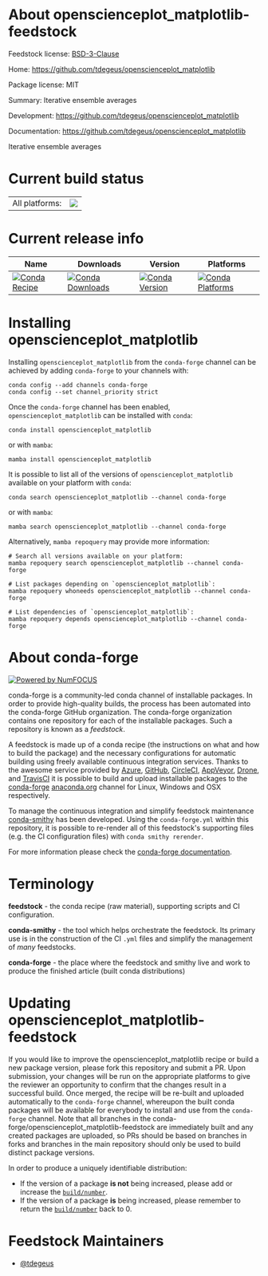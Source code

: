 About openscienceplot_matplotlib-feedstock
==========================================

Feedstock license: [BSD-3-Clause](https://github.com/conda-forge/openscienceplot_matplotlib-feedstock/blob/main/LICENSE.txt)

Home: https://github.com/tdegeus/openscienceplot_matplotlib

Package license: MIT

Summary: Iterative ensemble averages

Development: https://github.com/tdegeus/openscienceplot_matplotlib

Documentation: https://github.com/tdegeus/openscienceplot_matplotlib

Iterative ensemble averages

Current build status
====================


<table><tr><td>All platforms:</td>
    <td>
      <a href="https://dev.azure.com/conda-forge/feedstock-builds/_build/latest?definitionId=12257&branchName=main">
        <img src="https://dev.azure.com/conda-forge/feedstock-builds/_apis/build/status/openscienceplot_matplotlib-feedstock?branchName=main">
      </a>
    </td>
  </tr>
</table>

Current release info
====================

| Name | Downloads | Version | Platforms |
| --- | --- | --- | --- |
| [![Conda Recipe](https://img.shields.io/badge/recipe-openscienceplot_matplotlib-green.svg)](https://anaconda.org/conda-forge/openscienceplot_matplotlib) | [![Conda Downloads](https://img.shields.io/conda/dn/conda-forge/openscienceplot_matplotlib.svg)](https://anaconda.org/conda-forge/openscienceplot_matplotlib) | [![Conda Version](https://img.shields.io/conda/vn/conda-forge/openscienceplot_matplotlib.svg)](https://anaconda.org/conda-forge/openscienceplot_matplotlib) | [![Conda Platforms](https://img.shields.io/conda/pn/conda-forge/openscienceplot_matplotlib.svg)](https://anaconda.org/conda-forge/openscienceplot_matplotlib) |

Installing openscienceplot_matplotlib
=====================================

Installing `openscienceplot_matplotlib` from the `conda-forge` channel can be achieved by adding `conda-forge` to your channels with:

```
conda config --add channels conda-forge
conda config --set channel_priority strict
```

Once the `conda-forge` channel has been enabled, `openscienceplot_matplotlib` can be installed with `conda`:

```
conda install openscienceplot_matplotlib
```

or with `mamba`:

```
mamba install openscienceplot_matplotlib
```

It is possible to list all of the versions of `openscienceplot_matplotlib` available on your platform with `conda`:

```
conda search openscienceplot_matplotlib --channel conda-forge
```

or with `mamba`:

```
mamba search openscienceplot_matplotlib --channel conda-forge
```

Alternatively, `mamba repoquery` may provide more information:

```
# Search all versions available on your platform:
mamba repoquery search openscienceplot_matplotlib --channel conda-forge

# List packages depending on `openscienceplot_matplotlib`:
mamba repoquery whoneeds openscienceplot_matplotlib --channel conda-forge

# List dependencies of `openscienceplot_matplotlib`:
mamba repoquery depends openscienceplot_matplotlib --channel conda-forge
```


About conda-forge
=================

[![Powered by
NumFOCUS](https://img.shields.io/badge/powered%20by-NumFOCUS-orange.svg?style=flat&colorA=E1523D&colorB=007D8A)](https://numfocus.org)

conda-forge is a community-led conda channel of installable packages.
In order to provide high-quality builds, the process has been automated into the
conda-forge GitHub organization. The conda-forge organization contains one repository
for each of the installable packages. Such a repository is known as a *feedstock*.

A feedstock is made up of a conda recipe (the instructions on what and how to build
the package) and the necessary configurations for automatic building using freely
available continuous integration services. Thanks to the awesome service provided by
[Azure](https://azure.microsoft.com/en-us/services/devops/), [GitHub](https://github.com/),
[CircleCI](https://circleci.com/), [AppVeyor](https://www.appveyor.com/),
[Drone](https://cloud.drone.io/welcome), and [TravisCI](https://travis-ci.com/)
it is possible to build and upload installable packages to the
[conda-forge](https://anaconda.org/conda-forge) [anaconda.org](https://anaconda.org/)
channel for Linux, Windows and OSX respectively.

To manage the continuous integration and simplify feedstock maintenance
[conda-smithy](https://github.com/conda-forge/conda-smithy) has been developed.
Using the ``conda-forge.yml`` within this repository, it is possible to re-render all of
this feedstock's supporting files (e.g. the CI configuration files) with ``conda smithy rerender``.

For more information please check the [conda-forge documentation](https://conda-forge.org/docs/).

Terminology
===========

**feedstock** - the conda recipe (raw material), supporting scripts and CI configuration.

**conda-smithy** - the tool which helps orchestrate the feedstock.
                   Its primary use is in the construction of the CI ``.yml`` files
                   and simplify the management of *many* feedstocks.

**conda-forge** - the place where the feedstock and smithy live and work to
                  produce the finished article (built conda distributions)


Updating openscienceplot_matplotlib-feedstock
=============================================

If you would like to improve the openscienceplot_matplotlib recipe or build a new
package version, please fork this repository and submit a PR. Upon submission,
your changes will be run on the appropriate platforms to give the reviewer an
opportunity to confirm that the changes result in a successful build. Once
merged, the recipe will be re-built and uploaded automatically to the
`conda-forge` channel, whereupon the built conda packages will be available for
everybody to install and use from the `conda-forge` channel.
Note that all branches in the conda-forge/openscienceplot_matplotlib-feedstock are
immediately built and any created packages are uploaded, so PRs should be based
on branches in forks and branches in the main repository should only be used to
build distinct package versions.

In order to produce a uniquely identifiable distribution:
 * If the version of a package **is not** being increased, please add or increase
   the [``build/number``](https://docs.conda.io/projects/conda-build/en/latest/resources/define-metadata.html#build-number-and-string).
 * If the version of a package **is** being increased, please remember to return
   the [``build/number``](https://docs.conda.io/projects/conda-build/en/latest/resources/define-metadata.html#build-number-and-string)
   back to 0.

Feedstock Maintainers
=====================

* [@tdegeus](https://github.com/tdegeus/)

